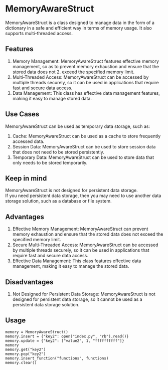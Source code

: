 # MemoryAwareStruct
MemoryAwareStruct is a class designed to manage data in the form of a dictionary in a safe and efficient way in terms of memory usage. It also supports multi-threaded access.

## Features

1. Memory Management: MemoryAwareStruct features effective memory management, so as to prevent memory exhaustion and ensure that the stored data does not 2. exceed the specified memory limit.
3. Multi-Threaded Access: MemoryAwareStruct can be accessed by multiple threads securely, so it can be used in applications that require fast and secure data access.
4. Data Management: This class has effective data management features, making it easy to manage stored data.

## Use Cases

MemoryAwareStruct can be used as temporary data storage, such as:

1. Cache: MemoryAwareStruct can be used as a cache to store frequently accessed data.
2. Session Data: MemoryAwareStruct can be used to store session data that does not need to be stored persistently.
3. Temporary Data: MemoryAwareStruct can be used to store data that only needs to be stored temporarily.

## Keep in mind

MemoryAwareStruct is not designed for persistent data storage.   
If you need persistent data storage, then you may need to use another data storage solution, such as a database or file system.

## Advantages

1. Effective Memory Management: MemoryAwareStruct can prevent memory exhaustion and ensure that the stored data does not exceed the specified memory limit.
2. Secure Multi-Threaded Access: MemoryAwareStruct can be accessed by multiple threads securely, so it can be used in applications that require fast and secure data access.
3. Effective Data Management: This class features effective data management, making it easy to manage the stored data.

## Disadvantages

1. Not Designed for Persistent Data Storage: MemoryAwareStruct is not designed for persistent data storage, so it cannot be used as a persistent data storage solution.

## Usage
```
memory = MemoryAwareStruct()
memory.insert = {"key2": open("index.py", "rb").read()}
memory.update = {"key2": ["value2", 1, "ffffffffff"]}
memory
memory.get("key2")
memory.pop("key2")
memory.insert_function("functions", functions)
memory.clear()
```

